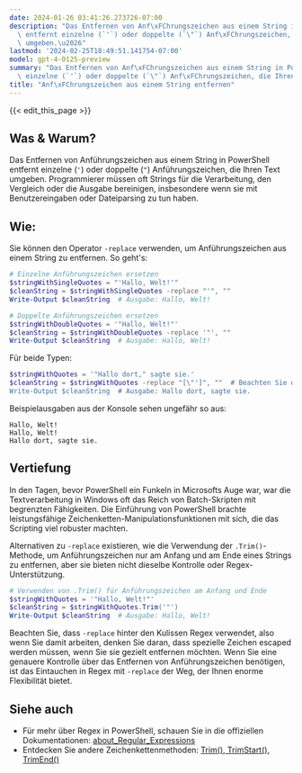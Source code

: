 ```yaml
---
date: 2024-01-26 03:41:26.273726-07:00
description: "Das Entfernen von Anf\xFChrungszeichen aus einem String in PowerShell\
  \ entfernt einzelne (`'`) oder doppelte (`\"`) Anf\xFChrungszeichen, die Ihren Text\
  \ umgeben.\u2026"
lastmod: '2024-02-25T18:49:51.141754-07:00'
model: gpt-4-0125-preview
summary: "Das Entfernen von Anf\xFChrungszeichen aus einem String in PowerShell entfernt\
  \ einzelne (`'`) oder doppelte (`\"`) Anf\xFChrungszeichen, die Ihren Text umgeben.\u2026"
title: "Anf\xFChrungszeichen aus einem String entfernen"
---
```


{{< edit_this_page >}}

## Was & Warum?
Das Entfernen von Anführungszeichen aus einem String in PowerShell entfernt einzelne (`'`) oder doppelte (`"`) Anführungszeichen, die Ihren Text umgeben. Programmierer müssen oft Strings für die Verarbeitung, den Vergleich oder die Ausgabe bereinigen, insbesondere wenn sie mit Benutzereingaben oder Dateiparsing zu tun haben.

## Wie:
Sie können den Operator `-replace` verwenden, um Anführungszeichen aus einem String zu entfernen. So geht's:

```PowerShell
# Einzelne Anführungszeichen ersetzen
$stringWithSingleQuotes = "'Hallo, Welt!'"
$cleanString = $stringWithSingleQuotes -replace "'", ""
Write-Output $cleanString  # Ausgabe: Hallo, Welt!

# Doppelte Anführungszeichen ersetzen
$stringWithDoubleQuotes = '"Hallo, Welt!"'
$cleanString = $stringWithDoubleQuotes -replace '"', ""
Write-Output $cleanString  # Ausgabe: Hallo, Welt!
```

Für beide Typen:

```PowerShell
$stringWithQuotes = '"Hallo dort," sagte sie.'
$cleanString = $stringWithQuotes -replace "[\"']", ""  # Beachten Sie die Verwendung der Regex-Zeichenklasse
Write-Output $cleanString  # Ausgabe: Hallo dort, sagte sie.
```

Beispielausgaben aus der Konsole sehen ungefähr so aus:

```
Hallo, Welt!
Hallo, Welt!
Hallo dort, sagte sie.
```

## Vertiefung
In den Tagen, bevor PowerShell ein Funkeln in Microsofts Auge war, war die Textverarbeitung in Windows oft das Reich von Batch-Skripten mit begrenzten Fähigkeiten. Die Einführung von PowerShell brachte leistungsfähige Zeichenketten-Manipulationsfunktionen mit sich, die das Scripting viel robuster machten.

Alternativen zu `-replace` existieren, wie die Verwendung der `.Trim()`-Methode, um Anführungszeichen nur am Anfang und am Ende eines Strings zu entfernen, aber sie bieten nicht dieselbe Kontrolle oder Regex-Unterstützung.

```PowerShell
# Verwenden von .Trim() für Anführungszeichen am Anfang und Ende
$stringWithQuotes = '"Hallo, Welt!"'
$cleanString = $stringWithQuotes.Trim('"')
Write-Output $cleanString  # Ausgabe: Hallo, Welt!
```

Beachten Sie, dass `-replace` hinter den Kulissen Regex verwendet, also wenn Sie damit arbeiten, denken Sie daran, dass spezielle Zeichen escaped werden müssen, wenn Sie sie gezielt entfernen möchten. Wenn Sie eine genauere Kontrolle über das Entfernen von Anführungszeichen benötigen, ist das Eintauchen in Regex mit `-replace` der Weg, der Ihnen enorme Flexibilität bietet.

## Siehe auch
- Für mehr über Regex in PowerShell, schauen Sie in die offiziellen Dokumentationen: [about_Regular_Expressions](https://docs.microsoft.com/de-de/powershell/module/microsoft.powershell.core/about/about_regular_expressions?view=powershell-7.1)
- Entdecken Sie andere Zeichenkettenmethoden: [Trim(), TrimStart(), TrimEnd()](https://docs.microsoft.com/de-de/dotnet/api/system.string.trim?view=net-6.0)
